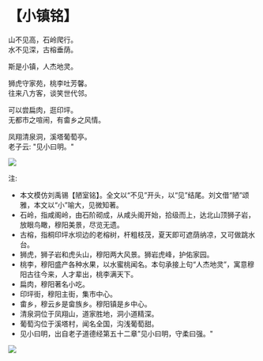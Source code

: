 # 【小镇铭】

山不见高，石岭爬行。  
水不见深，古榕垂荫。

斯是小镇，人杰地灵。

狮虎守家苑，桃李吐芳馨。  
往来八方客，谈笑世代邻。

可以尝扁肉，逛印坪。  
无都市之喧闹，有畬乡之风情。

凤翔清泉洞，溪塔葡萄亭。  
老子云: "见小曰明。"  

![](004a.png)

注:

- 本文模仿刘禹锡【陋室铭】。全文以“不见”开头，以“见”结尾。刘文借“陋”颂雅，本文以“小”喻大，见微知著。
- 石岭，指咸阁岭，由石阶砌成，从咸头阁开始，拾级而上，达北山顶狮子岩，放眼鸟瞰，穆阳美景，尽览无遗。
- 古榕，指桐印坪水坝边的老榕树，杆粗枝茂，夏天即可遮荫纳凉，又可做跳水台。
- 狮虎，狮子岩和虎头山，穆阳两大风景。狮岩虎峰，护佑家园。
- 桃李，穆阳盛产各种水果，以水蜜桃闻名。本句承接上句“人杰地灵”，寓意穆阳古往今来，人才辈出，桃李满天下。
- 扁肉，穆阳著名小吃。
- 印坪街，穆阳主街，集市中心。
- 畬乡，穆云乡是畲族乡。穆阳镇是乡中心。
- 清泉洞位于凤翔山，道家胜地，洞小道精深。
- 葡萄沟位于溪塔村，闻名全国，沟浅葡萄甜。
- 见小曰明，出自老子道德经第五十二章"见小曰明，守柔曰强。"

![](004b.jpg)